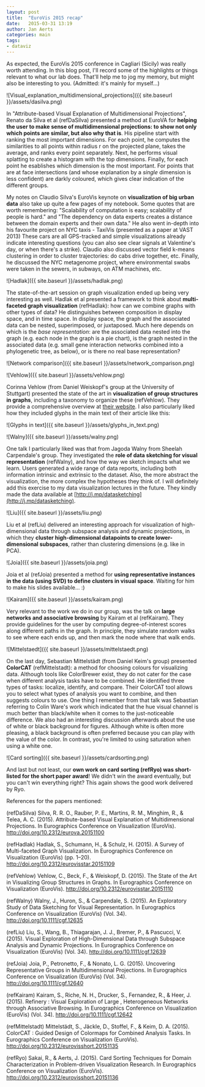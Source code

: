 ```yaml
---
layout: post
title:  "EuroVis 2015 recap"
date:   2015-03-31 13:19
author: Jan Aerts
categories: main
tags:
- dataviz
---
```

As expected, the EuroVis 2015 conference in Cagliari (Sicily) was really worth attending. In this blog post, I'll record some of the highlights or things relevant to what our lab does. That'll help me to jog my memory, but might also be interesting to you. (Admitted: it's mainly for myself...)

![Visual_explanation_multidimensional_projections]({{ site.baseurl }}/assets/dasilva.png)

In "Attribute-based Visual Explanation of Multidimensional Projections", Renato da Silva et al (refDaSilva) presented a method at EuroVA for **helping the user to make sense of multidimensional projections: to show not only which points are similar, but also why that is**. His pipeline start with ranking the most important dimensions. For each point, he computes the similarities to all points within radius r on the projected plane, takes the average, and ranks every point separately. Next, he performs visual splatting to create a histogram with the top dimensions. Finally, for each point he esablishes which dimension is the most important. For points that are at face intersections (and whose explanation by a *single* dimension is less confident) are darkly coloured, which gives clear indication of the different groups.

My notes on Claudio Silva's EuroVis keynote on **visualization of big urban data** also take up quite a few pages of my notebook. Some quotes that are worth remembering: "Scalability of computation is easy; scalability of people is hard." and "The dependency on data experts creates a distance between the domain experts and their own data." He also went in-depth into his favourite project on NYC taxis - TaxiVis (presented as a paper at VAST 2013) These cars are all GPS-tracked and simple visualizations already indicate interesting questions (you can also see clear signals at Valentine's day, or when there's a strike). Claudio also discussed vector field k-means clustering in order to cluster trajectories: do cabs drive together, etc. Finally, he discussed the NYC metagenome project, where environmental swabs were taken in the sewers, in subways, on ATM machines, etc.

![Hadlak]({{ site.baseurl }}/assets/hadlak.png)

The state-of-the-art session on graph visualization ended up being very interesting as well. Hadlak et al presented a framework to think about **multi-faceted graph visualization** (refHadlak): how can we combine graphs with other types of data? He distinguishes between composition in display space, and in time space. In display space, the graph and the associated data can be nested, superimposed, or juxtaposed. Much here depends on which is the *base representation*: are the associated data nested into the graph (e.g. each node in the graph is a pie chart), is the graph nested in the associated data (e.g. small gene interaction networks combined into a phylogenetic tree, as below), or is there no real base representation?

![Network comparison]({{ site.baseurl }}/assets/network_comparison.png)

![Vehlow]({{ site.baseurl }}/assets/vehlow.png)

Corinna Vehlow (from Daniel Weiskopf's group at the University of Stuttgart) presented the state of the art in **visualization of group structures in graphs**, including a taxonomy to organize these (refVehlow). They provide a comprehensive overview at [their website](http://go.visus.uni-stuttgart.de/groups-in-graphs). I also particularly liked how they included glyphs in the main text of their article like this:

![Glyphs in text]({{ site.baseurl }}/assets/glyphs_in_text.png)

![Walny]({{ site.baseurl }}/assets/walny.png)

One talk I particularly liked was that from Jagoda Walny from Sheelah Carpendale's group. They investigated the **role of data sketching for visual representation** (refWalny), and how the way we sketch impacts what we learn. Users generated a wide range of data reports, including both information intrinsic and extrinsic to the dataset. Also, the more abstract the visualization, the more complex the hypotheses they think of. I will definitely add this exercise to my data visualization lectures in the future. They kindly made the data available at [http://j.mp/datasketching](http://j.mp/datasketching).

![Liu]({{ site.baseurl }}/assets/liu.png)

Liu et al (refLiu) delivered an interesting approach for visualization of high-dimensional data through subspace analysis and dynamic projections, in which they **cluster high-dimensional datapoints to create lower-dimensional subspaces**, rather than clustering dimensions (e.g. like in PCA).

![Joia]({{ site.baseurl }}/assets/joia.png)

Joia et al (refJoia) presented a method for **using representative instances in the data (using SVD) to define clusters in visual space**. Waiting for him to make his slides available... :)

![Kairam]({{ site.baseurl }}/assets/kairam.png)

Very relevant to the work we do in our group, was the talk on **large networks and associative browsing** by Kairam et al (refKairam). They provide guidelines for the user by computing degree-of-interest scores along different paths in the graph. In principle, they simulate random walks to see where each ends up, and then mark the node where that walk ends.

![Mittelstaedt]({{ site.baseurl }}/assets/mittelstaedt.png)

On the last day, Sebastian Mittelstädt (from Daniel Keim's group) presented **ColorCAT** (refMittelstadt): a method for choosing colours for visualizing data. Although tools like ColorBrewer exist, they do not cater for the case when different analysis tasks have to be combined. He identified three types of tasks: localize, identify, and compare. Their ColorCAT tool allows you to select what types of analysis you want to combine, and then suggests colours to use. One thing I remember from that talk was Sebastian referring to Colin Ware's work which indicated that the hue visual channel is much better than black/white when it comes to the just-noticeable difference. We also had an interesting discussion afterwards about the use of white or black background for figures. Although white is often more pleasing, a black background is often preferred because you can play with the value of the color. In contrast, you're limited to using saturation when using a white one.

![Card sorting]({{ site.baseurl }}/assets/cardsorting.png)

And last but not least, our **own work on card sorting (refRyo) was short-listed for the short paper award**! We didn't win the award eventually, but you can't win everything right? This again shows the good work delivered by Ryo.

References for the papers mentioned:

(refDaSilva) Silva, R. R. O., Rauber, P. E., Martins, R. M., Minghim, R., & Telea, A. C. (2015). Attribute-based Visual Explanation of Multidimensional Projections. In Eurographics Conference on Visualization (EuroVis). http://doi.org/10.2312/eurova.20151100

(refHadlak) Hadlak, S., Schumann, H., & Schulz, H. (2015). A Survey of Multi-faceted Graph Visualization. In Eurographics Conference on Visualization (EuroVis) (pp. 1–20). http://doi.org/10.2312/eurovisstar.20151109

(refVehlow) Vehlow, C., Beck, F., & Weiskopf, D. (2015). The State of the Art in Visualizing Group Structures in Graphs. In Eurographics Conference on Visualization (EuroVis). http://doi.org/10.2312/eurovisstar.20151110

(refWalny) Walny, J., Huron, S., & Carpendale, S. (2015). An Exploratory Study of Data Sketching for Visual Representation. In Eurographics Conference on Visualization (EuroVis) (Vol. 34). http://doi.org/10.1111/cgf.12635

(refLiu) Liu, S., Wang, B., Thiagarajan, J. J., Bremer, P., & Pascucci, V. (2015). Visual Exploration of High-Dimensional Data through Subspace Analysis and Dynamic Projections. In Eurographics Conference on Visualization (EuroVis) (Vol. 34). http://doi.org/10.1111/cgf.12639

(refJoia) Joia, P., Petronetto, F., & Nonato, L. G. (2015). Uncovering Representative Groups in Multidimensional Projections. In Eurographics Conference on Visualization (EuroVis) (Vol. 34). http://doi.org/10.1111/cgf.12640

(refKairam) Kairam, S., Riche, N. H., Drucker, S., Fernandez, R., & Heer, J. (2015). Refinery : Visual Exploration of Large , Heterogeneous Networks through Associative Browsing. In Eurographics Conference on Visualization (EuroVis) (Vol. 34). http://doi.org/10.1111/cgf.12642

(refMittelstadt) Mittelstädt, S., Jäckle, D., Stoffel, F., & Keim, D. A. (2015). ColorCAT : Guided Design of Colormaps for Combined Analysis Tasks. In Eurographics Conference on Visualization (EuroVis). http://doi.org/10.2312/eurovisshort.20151135

(refRyo) Sakai, R., & Aerts, J. (2015). Card Sorting Techniques for Domain Characterization in Problem-driven Visualization Research. In Eurographics Conference on Visualization (EuroVis). http://doi.org/10.2312/eurovisshort.20151136

 [1]: http://go.visus.uni-stuttgart.de/groups-in-graphs
 [2]: http://homes.esat.kuleuven.be/~bioiuser/blog/wp-content/uploads/2015/05/Screen-Shot-2015-05-31-at-13.51.03.png
 [3]: http://homes.esat.kuleuven.be/~bioiuser/blog/wp-content/uploads/2015/05/Screen-Shot-2015-05-31-at-13.58.24.png
 [4]: http://homes.esat.kuleuven.be/~bioiuser/blog/wp-content/uploads/2015/05/Screen-Shot-2015-05-31-at-14.03.00.png
 [5]: http://homes.esat.kuleuven.be/~bioiuser/blog/wp-content/uploads/2015/05/Screen-Shot-2015-05-31-at-14.07.59.png
 [6]: http://homes.esat.kuleuven.be/~bioiuser/blog/wp-content/uploads/2015/05/Screen-Shot-2015-05-31-at-14.15.59.png
